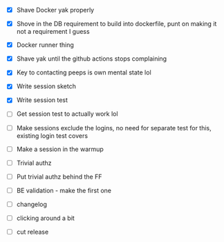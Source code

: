 - [x] Shave Docker yak properly
- [x] Shove in the DB requirement to build into dockerfile, punt on making it not a requirement I guess
- [x] Docker runner thing
- [x] Shave yak until the github actions stops complaining

- [x] Key to contacting peeps is own mental state lol

- [x] Write session sketch

- [x] Write session test
- [ ] Get session test to actually work lol

- [ ] Make sessions exclude the logins, no need for separate test for this, existing login test covers
- [ ] Make a session in the warmup
- [ ] Trivial authz
- [ ] Put trivial authz behind the FF

- [ ] BE validation - make the first one

- [ ] changelog
- [ ] clicking around a bit
- [ ] cut release
